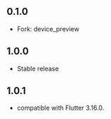 ## 0.1.0

- Fork: device_preview

## 1.0.0

- Stable release

## 1.0.1

- compatible with Flutter 3.16.0.
